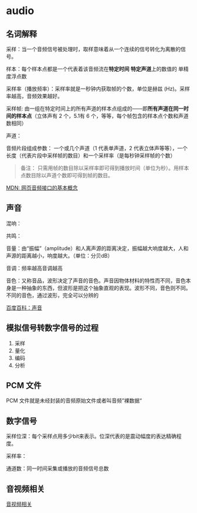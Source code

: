 # audio

## 名词解释
采样：当一个音频信号被处理时，取样意味着从一个连续的信号转化为离散的信号。

样本：每个样本点都是一个代表着该音频流在**特定时间** **特定声道**上的数值的 单精度浮点数

采样率（播放频率）：采样率就是一秒钟内获取帧的个数，单位是赫兹 (Hz)。采样率越高，音频效果越好。

采样帧: 由一组在特定时间上的所有声道的样本点组成的——即**所有声道在同一时间的样本点**（立体声有 2 个，5.1有 6 个，等等，每个帧包含的样本点个数和声道数相同）

声道：

音频片段组成参数： 一个或几个声道（1 代表单声道，2 代表立体声等等），一个长度（代表片段中采样帧的数目）和一个采样率（是每秒钟采样帧的个数）

> 备注： 只需用帧的数目除以采样率即可得到播放时间（单位为秒）。用样本点数目除以声道个数即可得到帧的数目。

[MDN: 网页音频接口的基本概念](https://developer.mozilla.org/zh-CN/docs/Web/API/Web_Audio_API/Basic_concepts_behind_Web_Audio_API)



## 声音

混响：

共鸣：

音量：由“振幅”（amplitude）和人离声源的距离决定，振幅越大响度越大，人和声源的距离越小，响度越大。（单位：分贝dB）

音调：频率越高音调越高

音色：又称音品，波形决定了声音的音色。声音因物体材料的特性而不同，音色本身是一种抽象的东西，但波形是把这个抽象直观的表现。波形不同，音色则不同。不同的音色，通过波形，完全可以分辨的


[百度百科：声音](https://baike.baidu.com/item/%E5%A3%B0%E9%9F%B3/33686?fr=ge_ala)



## 模拟信号转数字信号的过程
1. 采样
2. 量化
3. 编码
4. 分析


## PCM 文件
PCM 文件就是未经封装的音频原始文件或者叫音频”裸数据“


## 数字信号
采样位深：每个采样点用多少bit来表示。位深代表的是震动幅度的表达精确程度。

采样率：

通道数：同一时间采集或播放的音频信号总数


## 音视频相关
[音视频相关](https://hughfenghen.github.io/posts/2023/07/31/webav-3-create-video/)